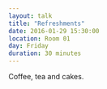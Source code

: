 ```yaml
---
layout: talk
title: "Refreshments"
date: 2016-01-29 15:30:00
location: Room 01
day: Friday
duration: 30 minutes
---
```


Coffee, tea and cakes.
